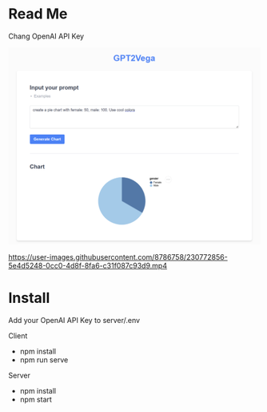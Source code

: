 # Read Me

Chang OpenAI API Key


![](docs/demo2.png)



https://user-images.githubusercontent.com/8786758/230772856-5e4d5248-0cc0-4d8f-8fa6-c31f087c93d9.mp4


# Install
Add your OpenAI API Key to server/.env

Client
- npm install
- npm run serve

Server
- npm install
- npm start
